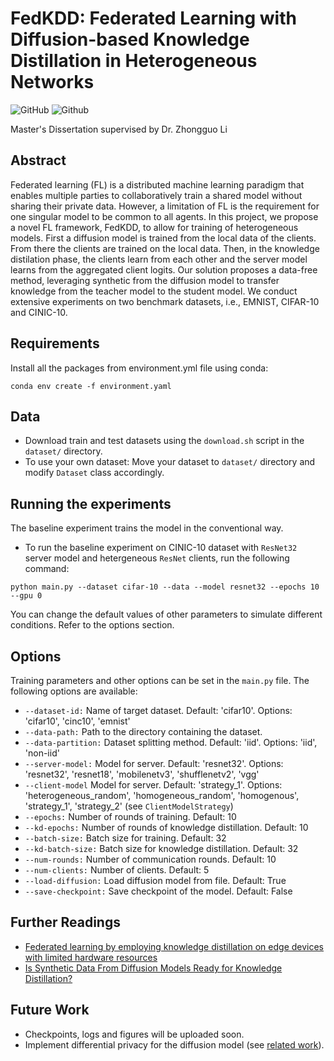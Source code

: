 # FedKDD: Federated Learning with Diffusion-based Knowledge Distillation in Heterogeneous Networks

![GitHub](https://img.shields.io/github/license/colinlaganier/FedKDD)
![Github](https://img.shields.io/badge/status-under_development-yellow)

Master's Dissertation supervised by Dr. Zhongguo Li

## Abstract

Federated learning (FL) is a distributed machine learning paradigm that enables multiple parties to collaboratively train a shared model without sharing their private data. However, a limitation of FL is the requirement for one singular model to be common to all agents. In this project, we propose a novel FL framework, FedKDD, to allow for training of heterogeneous models. 
First a diffusion model is trained from the local data of the clients. From there the clients are trained on the local data. Then, in the knowledge distilation phase, the clients learn from each other and the server model learns from the aggregated client logits. Our solution proposes a data-free method, leveraging synthetic from the diffusion model to transfer knowledge from the teacher model to the student model. We conduct extensive experiments on two benchmark datasets, i.e., EMNIST, CIFAR-10 and CINIC-10.

## Requirements
Install all the packages from environment.yml file using conda:

```
conda env create -f environment.yaml
```


## Data
* Download train and test datasets using the ```download.sh``` script in the ```dataset/``` directory.
* To use your own dataset: Move your dataset to ```dataset/``` directory and modify ```Dataset``` class accordingly.

## Running the experiments
The baseline experiment trains the model in the conventional way.

* To run the baseline experiment on CINIC-10 dataset with ```ResNet32``` server model and hetergeneous ```ResNet``` clients, run the following command:

```
python main.py --dataset cifar-10 --data --model resnet32 --epochs 10 --gpu 0
```

You can change the default values of other parameters to simulate different conditions. Refer to the options section.

## Options
Training parameters and other options can be set in the ```main.py``` file. The following options are available:

* ```--dataset-id:```  Name of target dataset. Default: 'cifar10'. Options: 'cifar10', 'cinc10', 'emnist'
* ```--data-path:```    Path to the directory containing the dataset.
* ```--data-partition:```   Dataset splitting method. Default: 'iid'. Options: 'iid', 'non-iid'
* ```--server-model:```   Model for server. Default: 'resnet32'. Options: 'resnet32', 'resnet18', 'mobilenetv3', 'shufflenetv2', 'vgg'
* ```--client-model``` Model for server. Default: 'strategy_1'. Options: 'heterogeneous_random', 'homogeneous_random', 'homogenous', 'strategy_1', 'strategy_2' (see ```ClientModelStrategy```)
* ```--epochs:```   Number of rounds of training. Default: 10
* ```--kd-epochs:```   Number of rounds of knowledge distillation. Default: 10
* ```--batch-size:```   Batch size for training. Default: 32
* ```--kd-batch-size:```   Batch size for knowledge distillation. Default: 32
* ```--num-rounds:```   Number of communication rounds. Default: 10
* ```--num-clients:```   Number of clients. Default: 5
* ```--load-diffusion:```   Load diffusion model from file. Default: True
* ```--save-checkpoint:```   Save checkpoint of the model. Default: False

## Further Readings
* [Federated learning by employing knowledge distillation on edge devices with limited hardware resources](https://doi.org/10.1016/j.neucom.2023.02.011)
* [Is Synthetic Data From Diffusion Models Ready for Knowledge Distillation?](https://arxiv.org/abs/2305.12954)


<!-- to do section -->
## Future Work
* Checkpoints, logs and figures will be uploaded soon.
* Implement differential privacy for the diffusion model (see [related work](https://arxiv.org/abs/2302.13861)).